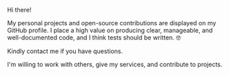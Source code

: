 Hi there! 

My personal projects and open-source contributions are displayed on my GitHub profile. 
I place a high value on producing clear, manageable, and well-documented code, and I think tests should be written. 🤓

Kindly contact me if you have questions.

I'm willing to work with others, give my services, and contribute to projects.
